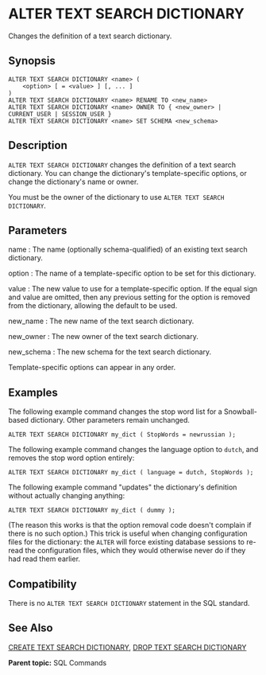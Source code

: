 # ALTER TEXT SEARCH DICTIONARY

Changes the definition of a text search dictionary.

## Synopsis

``` {#sql_command_synopsis}
ALTER TEXT SEARCH DICTIONARY <name> (
    <option> [ = <value> ] [, ... ]
)
ALTER TEXT SEARCH DICTIONARY <name> RENAME TO <new_name>
ALTER TEXT SEARCH DICTIONARY <name> OWNER TO { <new_owner> | CURRENT_USER | SESSION_USER }
ALTER TEXT SEARCH DICTIONARY <name> SET SCHEMA <new_schema>
```

## Description

`ALTER TEXT SEARCH DICTIONARY` changes the definition of a text search dictionary. You can change the dictionary's template-specific options, or change the dictionary's name or owner.

You must be the owner of the dictionary to use `ALTER TEXT SEARCH DICTIONARY`.

## Parameters

name
:   The name (optionally schema-qualified) of an existing text search dictionary.

option
:   The name of a template-specific option to be set for this dictionary.

value
:   The new value to use for a template-specific option. If the equal sign and value are omitted, then any previous setting for the option is removed from the dictionary, allowing the default to be used.

new_name
:   The new name of the text search dictionary.

new_owner
:   The new owner of the text search dictionary.

new_schema
:   The new schema for the text search dictionary.

Template-specific options can appear in any order.

## Examples

The following example command changes the stop word list for a Snowball-based dictionary. Other parameters remain unchanged.

```
ALTER TEXT SEARCH DICTIONARY my_dict ( StopWords = newrussian );
```

The following example command changes the language option to `dutch`, and removes the stop word option entirely:

```
ALTER TEXT SEARCH DICTIONARY my_dict ( language = dutch, StopWords );
```

The following example command "updates" the dictionary's definition without actually changing anything:

```
ALTER TEXT SEARCH DICTIONARY my_dict ( dummy );
```

(The reason this works is that the option removal code doesn't complain if there is no such option.) This trick is useful when changing configuration files for the dictionary: the `ALTER` will force existing database sessions to re-read the configuration files, which they would otherwise never do if they had read them earlier.

## Compatibility

There is no `ALTER TEXT SEARCH DICTIONARY` statement in the SQL standard.

## See Also

[CREATE TEXT SEARCH DICTIONARY](CREATE_TEXT_SEARCH_DICTIONARY.html), [DROP TEXT SEARCH DICTIONARY](DROP_TEXT_SEARCH_DICTIONARY.html)

**Parent topic:** SQL Commands

